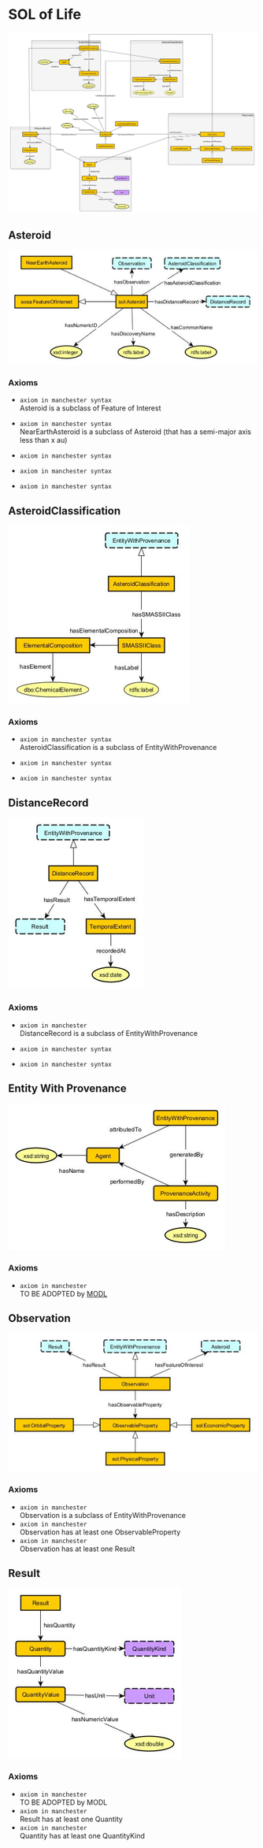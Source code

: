 # SOL of Life

![All Together](/schema-diagrams/all-together/all-together.jpg)  

## Asteroid
![Asteroids](/schema-diagrams/asteroid/asteroid.jpg)  

### Axioms
* `axiom in manchester syntax` <br />
Asteroid is a subclass of Feature of Interest  
* `axiom in manchester syntax` <br />
NearEarthAsteroid is a subclass of Asteroid (that has a semi-major axis less than x au)
* `axiom in manchester syntax` <br />

* `axiom in manchester syntax` <br />

* `axiom in manchester syntax` <br />
  

## AsteroidClassification
![Asteroid Classification Types](/schema-diagrams/asteroid-classification/asteroid-classification.jpg)

### Axioms
* `axiom in manchester syntax` <br />
AsteroidClassification is a subclass of EntityWithProvenance  
* `axiom in manchester syntax` <br />
  
* `axiom in manchester syntax` <br />
  

## DistanceRecord
![image](/schema-diagrams/distance-record/distance-record.jpg)

### Axioms
*  `axiom in manchester`  
DistanceRecord is a subclass of EntityWithProvenance
* `axiom in manchester syntax` <br />
  
* `axiom in manchester syntax` <br />
  
  
## Entity With Provenance
![image](/schema-diagrams/entity-with-provenance/entity-with-provenance.jpg)

###  Axioms
*  `axiom in manchester`  
TO BE ADOPTED by [MODL](https://docs.enslaved.org/ontology/v2/Enslaved_Documentation_V2_0-2.pdf)  

##  Observation
![image](/schema-diagrams/observation/observation.jpg)  

###  Axioms
*  `axiom in manchester`  
Observation is a subclass of EntityWithProvenance  
*  `axiom in manchester`  
Observation has at least one ObservableProperty  
*  `axiom in manchester`  
Observation has at least one Result  

##  Result
![image](/schema-diagrams/result/Result.jpg)

###  Axioms
*  `axiom in manchester`  
TO BE ADOPTED by MODL  
*  `axiom in manchester`  
Result has at least one Quantity  
*  `axiom in manchester`  
Quantity has at least one QuantityKind  
